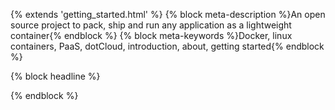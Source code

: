 {% extends 'getting_started.html' %}
{% block meta-description %}An open source project to pack, ship and run any application as a lightweight container{% endblock %}
{% block meta-keywords %}Docker, linux containers, PaaS, dotCloud, introduction, about, getting started{% endblock %}

{% block headline %}


{% endblock %}



